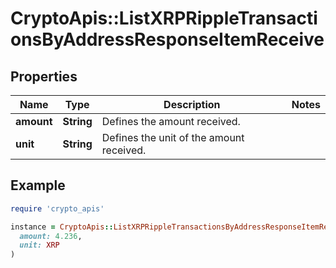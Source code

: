 # CryptoApis::ListXRPRippleTransactionsByAddressResponseItemReceive

## Properties

| Name | Type | Description | Notes |
| ---- | ---- | ----------- | ----- |
| **amount** | **String** | Defines the amount received. |  |
| **unit** | **String** | Defines the unit of the amount received. |  |

## Example

```ruby
require 'crypto_apis'

instance = CryptoApis::ListXRPRippleTransactionsByAddressResponseItemReceive.new(
  amount: 4.236,
  unit: XRP
)
```

